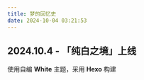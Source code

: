 ```yaml
---
title: 梦的回忆史
date: 2024-10-04 03:21:53
---
```

## 2024.10.4 - 「纯白之境」上线
使用自编 **White** 主题，采用 **Hexo** 构建